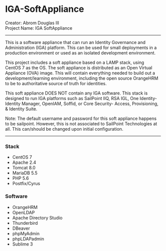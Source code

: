 # IGA-SoftAppliance
Creator: Abrom Douglas III <br />
Project Name: IGA SoftAppliance

------------------------------------------------
This is a software appliance that can run an Identity Governance and Administration (IGA) platform. This can be used for small deployments in a production environment or used as an isolated development environment.

This project includes a soft appliance based on a LAMP stack, using CentOS 7 as the OS. The soft appliance is distributed as an Open Virtual Appliance (OVA) image. This will contain everything needed to build out a development/learning environment, including the open source OrangeHRM to be to authoritative source of truth for identities.

This soft appliance DOES NOT contain any IGA software. This stack is designed to run IGA platforms such as SailPoint IIQ, RSA IGL, One Identity- Identity Manager, OpenIAM, Soffid, or Core Security- Access, Provisioning, & Identity Suite.

Note: The default username and password for this soft appliance happens to be sailpoint. However, this is not associated to SailPoint Technologies at all. This can/should be changed upon initial configuration.

------------------------------------------------

### Stack
- CentOS 7 <br />
- Apache 2.4 <br />
- Tomcat 8.0 <br />
- MariaDB 5.5 <br />
- PHP 5.6 <br />
- Postfix/Cyrus <br />

### Software
- OrangeHRM
- OpenLDAP
- Apache Directory Studio
- Thunderbird
- DBeaver
- phpMyAdmin
- phpLDAPadmin
- Sublime 3
